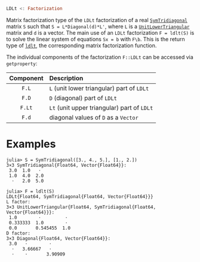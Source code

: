 ```julia
LDLt <: Factorization
```

Matrix factorization type of the `LDLt` factorization of a real [`SymTridiagonal`](@ref) matrix `S` such that `S = L*Diagonal(d)*L'`, where `L` is a [`UnitLowerTriangular`](@ref) matrix and `d` is a vector. The main use of an `LDLt` factorization `F = ldlt(S)` is to solve the linear system of equations `Sx = b` with `F\b`. This is the return type of [`ldlt`](@ref), the corresponding matrix factorization function.

The individual components of the factorization `F::LDLt` can be accessed via `getproperty`:

| Component | Description                                 |
|:---------:|:------------------------------------------- |
|   `F.L`   | `L` (unit lower triangular) part of `LDLt`  |
|   `F.D`   | `D` (diagonal) part of `LDLt`               |
|  `F.Lt`   | `Lt` (unit upper triangular) part of `LDLt` |
|   `F.d`   | diagonal values of `D` as a `Vector`        |

# Examples

```jldoctest
julia> S = SymTridiagonal([3., 4., 5.], [1., 2.])
3×3 SymTridiagonal{Float64, Vector{Float64}}:
 3.0  1.0   ⋅
 1.0  4.0  2.0
  ⋅   2.0  5.0

julia> F = ldlt(S)
LDLt{Float64, SymTridiagonal{Float64, Vector{Float64}}}
L factor:
3×3 UnitLowerTriangular{Float64, SymTridiagonal{Float64, Vector{Float64}}}:
 1.0        ⋅         ⋅
 0.333333  1.0        ⋅
 0.0       0.545455  1.0
D factor:
3×3 Diagonal{Float64, Vector{Float64}}:
 3.0   ⋅        ⋅
  ⋅   3.66667   ⋅
  ⋅    ⋅       3.90909
```
